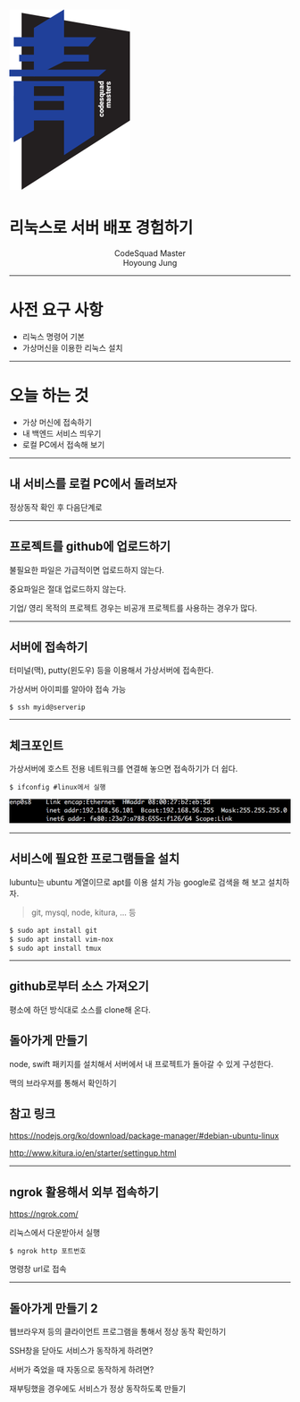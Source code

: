 # ![70%](images/img_blue.png) 
# 리눅스로 서버 배포 경험하기 
<p align='center'>
CodeSquad Master <br>
Hoyoung Jung
</p>

---
<!-- page_number: true -->
# 사전 요구 사항
- 리눅스 명령어 기본 
- 가상머신을 이용한 리눅스 설치 

---
# 오늘 하는 것 
- 가상 머신에 접속하기
- 내 백엔드 서비스 띄우기 
- 로컬 PC에서 접속해 보기

---
## 내 서비스를 로컬 PC에서 돌려보자
정상동작 확인 후 다음단계로 

---
## 프로젝트를 github에 업로드하기 
불필요한 파일은 가급적이면 업로드하지 않는다.

중요파일은 절대 업로드하지 않는다.

기업/ 영리 목적의 프로젝트 경우는 비공개 프로젝트를 사용하는 경우가 많다.

---
## 서버에 접속하기

터미널(맥), putty(윈도우) 등을 이용해서 가상서버에 접속한다.

가상서버 아이피를 알아야 접속 가능 
```
$ ssh myid@serverip
```
---
## 체크포인트

가상서버에 호스트 전용 네트워크를 연결해 놓으면 접속하기가 더 쉽다.
```
$ ifconfig #linux에서 실행 
```
![](images/ip.png) 

---
## 서비스에 필요한 프로그램들을 설치

lubuntu는 ubuntu 계열이므로 apt를 이용 설치 가능 
google로 검색을 해 보고 설치하자. 

> git, mysql, node, kitura, ... 등 

```
$ sudo apt install git 
$ sudo apt install vim-nox
$ sudo apt install tmux
```
---

## github로부터 소스 가져오기

평소에 하던 방식대로 소스를 clone해 온다. 

## 돌아가게 만들기
node, swift 패키지를 설치해서 서버에서 내 프로젝트가 돌아갈 수 있게 구성한다. 

맥의 브라우져를 통해서 확인하기 

##  참고 링크

https://nodejs.org/ko/download/package-manager/#debian-ubuntu-linux

http://www.kitura.io/en/starter/settingup.html

---
## ngrok 활용해서 외부 접속하기

https://ngrok.com/ 

리눅스에서 다운받아서 실행 
```
$ ngrok http 포트번호
```
명령창 url로 접속 

---
## 돌아가게 만들기 2

웹브라우져 등의 클라이언트 프로그램을 통해서 정상 동작 확인하기

SSH창을 닫아도 서비스가 동작하게 하려면?

서버가 죽었을 때 자동으로 동작하게 하려면?

재부팅했을 경우에도 서비스가 정상 동작하도록 만들기 